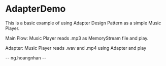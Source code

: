 # AdapterDemo

This is a basic example of using Adapter Design Pattern as a simple Music Player.

Main Flow: Music Player reads .mp3 as MemoryStream file and play.

Adapter: Music Player reads .wav and .mp4 using Adapter and play

-- ng.hoangnhan -- 
